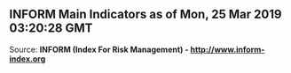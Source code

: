 ## INFORM Main Indicators as of Mon, 25 Mar 2019 03:20:28 GMT

Source: **INFORM (Index For Risk Management) - http://www.inform-index.org**